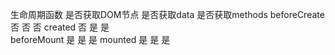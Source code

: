 生命周期函数	是否获取DOM节点	是否获取data	是否获取methods
beforeCreate	否 	            否 	             否 
created	      否 	            是 	             是  
beforeMount	  是 	            是	             是
mounted	      是 	            是 	             是 